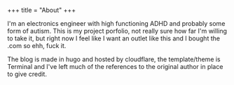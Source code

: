 
+++
title = "About"
+++

I'm an electronics engineer with high functioning ADHD and probably some form of autism. This is my project porfolio, not really sure how far I'm willing to take it, but right now I feel like I want an outlet like this and I bought the .com so ehh, fuck it. 

The blog is made in hugo and hosted by cloudflare, the template/theme is Terminal and I've left much of the references to the original author in place to give credit. 
